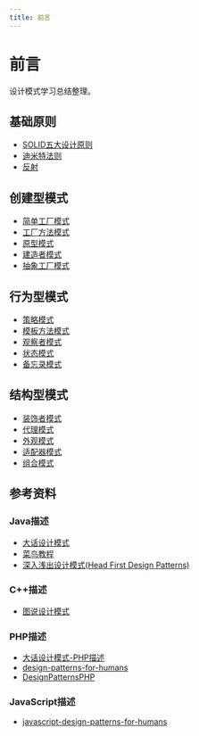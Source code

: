 ```yaml
---
title: 前言
---
```

# 前言
设计模式学习总结整理。  

## 基础原则
* [SOLID五大设计原则](./基础原则/solid.md)
* [迪米特法则](./基础原则/迪米特法则.md)
* [反射](./基础原则/反射/read.md)

## 创建型模式
* [简单工厂模式](./创建型模式/简单工厂模式/read.md)
* [工厂方法模式](./创建型模式/工厂方法模式.md)
* [原型模式](./创建型模式/原型模式.md)
* [建造者模式](./创建型模式/建造者模式.md)
* [抽象工厂模式](./创建型模式/抽象工厂模式/read.md)

## 行为型模式
* [策略模式](./行为型模式/策略模式.md)
* [模板方法模式](./行为型模式/模板方法模式.md)
* [观察者模式](./行为型模式/观察者模式.md)
* [状态模式](./行为型模式/状态模式/read.md)
* [备忘录模式](./行为型模式/备忘录模式/read.md)

## 结构型模式
* [装饰者模式](./结构型模式/装饰者模式.md)
* [代理模式](./结构型模式/代理模式.md)
* [外观模式](./结构型模式/外观模式.md)
* [适配器模式](./结构型模式/适配器模式/read.md)
* [组合模式](./结构型模式/组合模式/read.md)

## 参考资料

### Java描述
* [大话设计模式]()
* [菜鸟教程](https://www.runoob.com/design-pattern/design-pattern-tutorial.html)
* [深入浅出设计模式(Head First Design Patterns)]()

### C++描述
* [图说设计模式](https://design-patterns.readthedocs.io/zh_CN/latest/creational_patterns/builder.html)

### PHP描述
* [大话设计模式-PHP描述](https://hulin.gitbook.io/design-patterns-by-php/)
* [design-patterns-for-humans](https://github.com/kamranahmedse/design-patterns-for-humans)
* [DesignPatternsPHP](https://github.com/domnikl/DesignPatternsPHP)

### JavaScript描述
* [javascript-design-patterns-for-humans](https://github.com/sohamkamani/javascript-design-patterns-for-humans#-builder)
